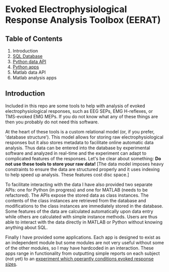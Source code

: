 # Evoked Electrophysiological Response Analysis Toolbox (EERAT)

## Table of Contents

1. Introduction
2. [SQL Database](https://github.com/cboulay/EERAT/tree/master/datastore)
3. [Python data API](https://github.com/cboulay/EERAT/tree/master/python_api)
4. [Python apps](https://github.com/cboulay/EERAT/tree/master/python_apps)
5. Matlab data API
6. Matlab analysis apps

## Introduction

Included in this repo are some tools to help with analysis of evoked electrophysiological responses, such as EEG SEPs, EMG H-reflexes, or TMS-evoked EMG MEPs. If you do not know what any of these things are then you probably do not need this software.

At the heart of these tools is a custom relational model (or, if you prefer, 'database structure'). This model allows for storing raw electrophysiological responses but it also stores metadata to facilitate online automatic data analysis. Thus data can be entered into the database by experimental software and analyzed in real-time and the experiment can adapt to complicated features of the responses. Let's be clear about something: **Do not use these tools to store your raw data!** [The data model imposes heavy constraints to ensure the data are structured properly and it uses indexing to help speed up analysis. These features cost disc space.]

To facilitate interacting with the data I have also provided two separate APIs: one for Python (in progress) and one for MATLAB (needs to be refactored). The APIs expose the stored data as class instances. The contents of the class instances are retrieved from the database and modifications to the class instances are immediately stored in the database. Some features of the data are calculated automatically upon data entry while others are calculated with simple instance methods. Users are thus able to interact with the data directly in MATLAB or Python without knowing anything about SQL.

Finally I have provided some applications. Each app is designed to exist as an independent module but some modules are not very useful without some of the other modules, so I may have hardcoded in an interaction. These apps range in functionality from outputting simple reports on each subject (not yet) to an [experiment which operantly conditions evoked response sizes](https://github.com/cboulay/EERAT/tree/master/python_apps/BCPy2000).